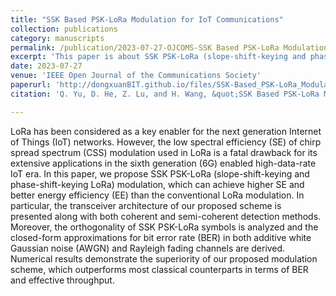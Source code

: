 ```yaml
---
title: "SSK Based PSK-LoRa Modulation for IoT Communications"
collection: publications
category: manuscripts
permalink: /publication/2023-07-27-OJCOMS-SSK Based PSK-LoRa Modulation for IoT Communications-number-12
excerpt: 'This paper is about SSK PSK-LoRa (slope-shift-keying and phase-shift-keying LoRa) modulation, which can achieve higher SE and better energy efficiency (EE) than the conventional LoRa modulation.'
date: 2023-07-27
venue: 'IEEE Open Journal of the Communications Society'
paperurl: 'http://dongxuanBIT.github.io/files/SSK-Based_PSK-LoRa_Modulation_for_IoT_Communications.pdf'
citation: 'Q. Yu, D. He, Z. Lu, and H. Wang, &quot;SSK Based PSK-LoRa Modulation for IoT Communications,&quot; <i>IEEE Open J. Commun. Soc.</i>, vol. 4, pp. 1487–1498, Jul. 2023.'

---
```


LoRa has been considered as a key enabler for the next generation Internet of Things (IoT) networks. However, the low spectral efficiency (SE) of chirp spread spectrum (CSS) modulation used in LoRa is a fatal drawback for its extensive applications in the sixth generation (6G) enabled high-data-rate IoT era. In this paper, we propose SSK PSK-LoRa (slope-shift-keying and phase-shift-keying LoRa) modulation, which can achieve higher SE and better energy efficiency (EE) than the conventional LoRa modulation. In particular, the transceiver architecture of our proposed scheme is presented along with both coherent and semi-coherent detection methods. Moreover, the orthogonality of SSK PSK-LoRa symbols is analyzed and the closed-form approximations for bit error rate (BER) in both additive white Gaussian noise (AWGN) and Rayleigh fading channels are derived. Numerical results demonstrate the superiority of our proposed modulation scheme, which outperforms most classical counterparts in terms of BER and effective throughput.